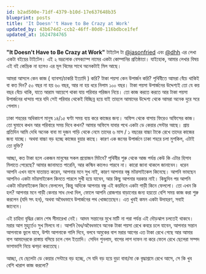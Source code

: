 ```yaml
---
id: b2ad500e-71df-4379-b10d-17e637648b35
blueprint: posts
title: 'It Doesn''t Have to Be Crazy at Work'
updated_by: 43b674d2-ccb2-46ff-80d0-116bdbce1fef
updated_at: 1624784765
---
```

**"It Doesn't Have to Be Crazy at Work"**
টাইটেল টা [@jasonfried](https://twitter.com/jasonfried) এবং [@dhh](https://twitter.com/dhh) এর লেখা একটা বইয়ের টাইটেল। এই ২ ভদ্রলোক বেসক্যাম্প নামের একটা কোম্পানির প্রতিষ্ঠাতা। 
যাইহোক, আমার লেখার বিষয় এই বই কেন্দ্রিক না হলেও এর মূল থিমের সাথে অনেকটাই মিল আছে। 

আমরা আসলে কেন কাজ ( ব্যাবসা/চাকরি ইত্যাদি ) করি? টাকা পয়সা কেন উপার্জন করি? 
পৃথিবীতে আমরা বেঁচে থাকিই বা কত দিন? ৫০ বছর না হয় ৬০ বছর, আর না হয় ধরে নিলাম ১০০ বছর। 
টাকা পয়সা উপার্জনের উদ্দেশ্যই তো যে কয় বছর বেঁচে থাকি, যাতে আরাম আয়েশে থাকা যায় পরিবার পরিজন নিয়ে। তো কাজ করতে করতে আর টাকা পয়সা উপার্জনের ধান্দায় পরে যদি সেই পরিবার থেকেই বিচ্ছিন্ন হয়ে যাই তাহলে আমাদের উদ্দেশ্য থেকে আমরা অনেক দুরে সরে গেলাম। 

ঢাকা শহরের অধিকাংশ মানুষ ১৪/১৫ ঘণ্টা সময় ব্যয় করে কাজের জন্য। অফিস থেকে বাসায় ফিরেও অফিসের কাজ। তো ঘুমাবে কখন আর পরিবারে সময় দিবে কখন? 
আমার অফিসে যাবার পথে একটা ডে কেয়ার সেন্টার আছে। প্রায় প্রতিদিন আমি দেখি অনেক বাবা মা দুজন গাড়ি থেকে নেমে তাদের ৬ মাস / ১ বছরের বাচ্চা টাকে রেখে তাদের কাজের জন্য যাচ্ছে।  অথবা বাচ্চা বড় হচ্ছে কাজের বুয়ার কাছে।  কারণ এক জনের উপার্জনে ঢাকা শহরে চলা মুশকিল, এটাই তো যুক্তি? 

আচ্ছা, কত টাকা হলে একজন মানুষের সকল প্রয়োজন মিটবে? পৃথিবীর শুরু থেকে আজ পর্যন্ত কেউ কি এটার হিসাব মিলাতে পেরেছে? আমার জানামতে পারেনি, আর কস্মিন কালেও পারবে না। কারো জানা থাকলে জানাবেন। 
ধরেন আপনি এখন বাসে যাতায়ত করেন, আপনার মনে সুখ নাই, কারণ আপনার বন্ধু মটরসাইকেল কিনেছে। আপনি ভাবছেন আপনিও একটা মটরসাইকেল কিনতে পারলে সুখী হয়ে যাবেন, আর কিছু আপনার দরকার নাই। কিছুদিন পর আপনি একটা মটরসাইকেল কিনে ফেললেন, কিন্তু অদিকে আপনার বন্ধু এই কয়দিনে একটা গাড়ী কিনে ফেললো। তো এখন কি হল? আপনার মনে গাড়ী কেনার সাধ দেখা দিল, ফোলে আপনি রোজগার বাড়ানোর জন্য হয়তো বেশি সময় কাজ করা শুরু করলেন (যদি সৎ হন), অথবা অবৈধভাবে উপার্জনের পথ খোজতেছেন।  এত খুবই কমন একটা উদাহরণ, সবাই জানেনে। 

এই চাহিদা বৃদ্ধির কোন শেষ সীমারেখা নেই।  আদম সন্তানের মুখে মাটি না পরা পর্যন্ত এই দৌড়ঝাপ চলতেই থাকবে। মরার আগ মুহূর্তেও সুখ মিলবে না। আপনি বৈধ/অবৈধভাবে অনেক টাকা পয়সা রেখে কবরে চলে যাবেন, আপনার সন্তান আপনাকে ভুলে যাবে, উল্টা আপনাকে গালি দিবে, বলবে অমুকের বাপ মরার আগের এত টাকা রেখে গেছে আর আমার বাপ আমাদেরকে রাস্তায় বসিয়ে চলে গেল ইত্যাদি। সেদিন শুনলাম, বাপের লাশ দাফন না করে ফেলে রেখে ছেলেরা সম্পদ ভাগাভাগি নিয়ে ঝগড়া করতেছে। 

আচ্ছা, যে ছেলেটা ডে কেয়ার সেন্টারে বড় হচ্ছে, সে যদি বড় হয়ে বুড়া বাবা/মা কে বৃদ্ধাশ্রমে রেখে আসে, সে কি খুব বেশি খারাপ কাজ করলো?